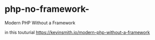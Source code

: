 # php-no-framework-
Modern PHP Without a Framework


in this touturial https://kevinsmith.io/modern-php-without-a-framework
